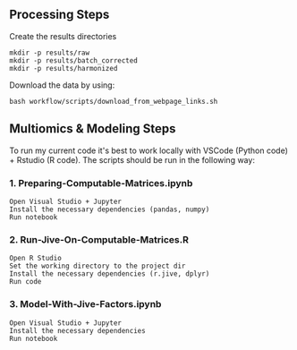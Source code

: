## Processing Steps

Create the results directories
```
mkdir -p results/raw
mkdir -p results/batch_corrected
mkdir -p results/harmonized
```

Download the data by using:
```
bash workflow/scripts/download_from_webpage_links.sh
```

## Multiomics & Modeling Steps
To run my current code it's best to work locally with VSCode (Python code) + Rstudio (R code). The scripts should be run in the following way: 

### 1. Preparing-Computable-Matrices.ipynb
```
Open Visual Studio + Jupyter
Install the necessary dependencies (pandas, numpy)
Run notebook
```

### 2. Run-Jive-On-Computable-Matrices.R
```
Open R Studio
Set the working directory to the project dir
Install the necessary dependencies (r.jive, dplyr)
Run code
```

### 3. Model-With-Jive-Factors.ipynb
```
Open Visual Studio + Jupyter
Install the necessary dependencies
Run notebook
```